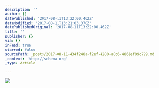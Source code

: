 ```yaml
---
description: ''
author: []
datePublished: '2017-08-11T13:22:00.462Z'
dateModified: '2017-08-11T13:21:03.370Z'
datePublishedOriginal: '2017-08-11T13:22:00.462Z'
title: ''
publisher: {}
via: {}
inFeed: true
starred: false
sourcePath: _posts/2017-08-11-434f248a-f2ef-4280-a8c6-4861ef09c729.md
_context: 'http://schema.org'
_type: Article

---
```

![](https://the-grid-user-content.s3-us-west-2.amazonaws.com/b711693e-06ca-4fb4-a7ea-c08acf3efdd5.jpg)